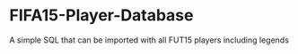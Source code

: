 FIFA15-Player-Database
======================

A simple SQL that can be imported with all FUT15 players including legends
